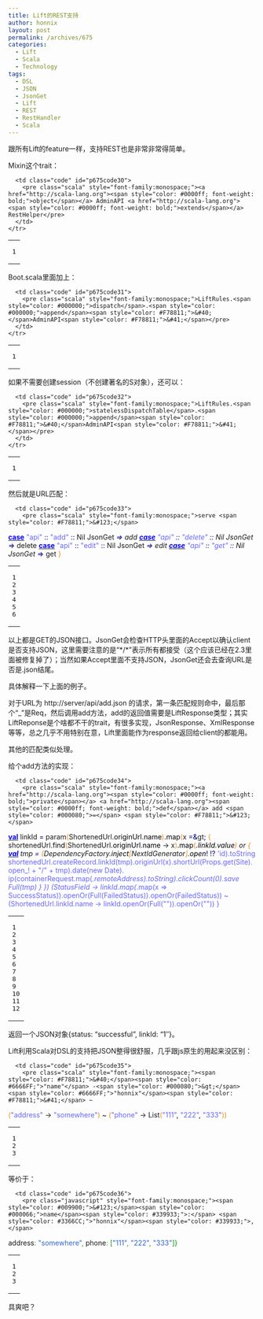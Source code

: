 ```yaml
---
title: Lift的REST支持
author: honnix
layout: post
permalink: /archives/675
categories:
  - Lift
  - Scala
  - Technology
tags:
  - DSL
  - JSON
  - JsonGet
  - Lift
  - REST
  - RestHandler
  - Scala
---
```

跟所有Lift的feature一样，支持REST也是非常非常得简单。

Mixin这个trait：

<div class="wp_codebox">
  <table>
    <tr id="p67530">
      <td class="line_numbers">
        <pre>1
</pre>
      </td>
      
      <td class="code" id="p675code30">
        <pre class="scala" style="font-family:monospace;"><a href="http://scala-lang.org"><span style="color: #0000ff; font-weight: bold;">object</span></a> AdminAPI <a href="http://scala-lang.org"><span style="color: #0000ff; font-weight: bold;">extends</span></a> RestHelper</pre>
      </td>
    </tr>
  </table>
</div>

Boot.scala里面加上：

<div class="wp_codebox">
  <table>
    <tr id="p67531">
      <td class="line_numbers">
        <pre>1
</pre>
      </td>
      
      <td class="code" id="p675code31">
        <pre class="scala" style="font-family:monospace;">LiftRules.<span style="color: #000000;">dispatch</span>.<span style="color: #000000;">append</span><span style="color: #F78811;">&#40;</span>AdminAPI<span style="color: #F78811;">&#41;</span></pre>
      </td>
    </tr>
  </table>
</div>

如果不需要创建session（不创建著名的S对象），还可以：

<div class="wp_codebox">
  <table>
    <tr id="p67532">
      <td class="line_numbers">
        <pre>1
</pre>
      </td>
      
      <td class="code" id="p675code32">
        <pre class="scala" style="font-family:monospace;">LiftRules.<span style="color: #000000;">statelessDispatchTable</span>.<span style="color: #000000;">append</span><span style="color: #F78811;">&#40;</span>AdminAPI<span style="color: #F78811;">&#41;</span></pre>
      </td>
    </tr>
  </table>
</div>

然后就是URL匹配：

<div class="wp_codebox">
  <table>
    <tr id="p67533">
      <td class="line_numbers">
        <pre>1
2
3
4
5
6
</pre>
      </td>
      
      <td class="code" id="p675code33">
        <pre class="scala" style="font-family:monospace;">serve <span style="color: #F78811;">&#123;</span>
  <a href="http://scala-lang.org"><span style="color: #0000ff; font-weight: bold;">case</span></a> <span style="color: #6666FF;">"api"</span> <span style="color: #000080;">::</span> <span style="color: #6666FF;">"add"</span> <span style="color: #000080;">::</span> Nil JsonGet <span style="color: #000080;">_</span> <span style="color: #000080;">=&gt;</span> add
  <a href="http://scala-lang.org"><span style="color: #0000ff; font-weight: bold;">case</span></a> <span style="color: #6666FF;">"api"</span> <span style="color: #000080;">::</span> <span style="color: #6666FF;">"delete"</span> <span style="color: #000080;">::</span> Nil JsonGet <span style="color: #000080;">_</span> <span style="color: #000080;">=&gt;</span> delete
  <a href="http://scala-lang.org"><span style="color: #0000ff; font-weight: bold;">case</span></a> <span style="color: #6666FF;">"api"</span> <span style="color: #000080;">::</span> <span style="color: #6666FF;">"edit"</span> <span style="color: #000080;">::</span> Nil JsonGet <span style="color: #000080;">_</span> <span style="color: #000080;">=&gt;</span> edit
  <a href="http://scala-lang.org"><span style="color: #0000ff; font-weight: bold;">case</span></a> <span style="color: #6666FF;">"api"</span> <span style="color: #000080;">::</span> <span style="color: #6666FF;">"get"</span> <span style="color: #000080;">::</span> Nil JsonGet <span style="color: #000080;">_</span> <span style="color: #000080;">=&gt;</span> get
<span style="color: #F78811;">&#125;</span></pre>
      </td>
    </tr>
  </table>
</div>

以上都是GET的JSON接口。JsonGet会检查HTTP头里面的Accept以确认client是否支持JSON，这里需要注意的是“\*/\*”表示所有都接受（这个应该已经在2.3里面被修复掉了）；当然如果Accept里面不支持JSON，JsonGet还会去查询URL是否是.json结尾。

具体解释一下上面的例子。

对于URL为 http://server/api/add.json 的请求，第一条匹配规则命中，最后那个“_”是Req，然后调用add方法，add的返回值需要是LiftResponse类型；其实LiftReponse是个啥都不干的trait，有很多实现，JsonResponse、XmlResponse等等，总之几乎不用特别在意，Lift里面能作为response返回给client的都能用。

其他的匹配类似处理。

给个add方法的实现：

<div class="wp_codebox">
  <table>
    <tr id="p67534">
      <td class="line_numbers">
        <pre>1
2
3
4
5
6
7
8
9
10
11
12
</pre>
      </td>
      
      <td class="code" id="p675code34">
        <pre class="scala" style="font-family:monospace;"><a href="http://scala-lang.org"><span style="color: #0000ff; font-weight: bold;">private</span></a> <a href="http://scala-lang.org"><span style="color: #0000ff; font-weight: bold;">def</span></a> add <span style="color: #000080;">=</span> <span style="color: #F78811;">&#123;</span>
  <a href="http://scala-lang.org"><span style="color: #0000ff; font-weight: bold;">val</span></a> linkId <span style="color: #000080;">=</span> param<span style="color: #F78811;">&#40;</span>ShortenedUrl.<span style="color: #000000;">originUrl</span>.<span style="color: #000000;">name</span><span style="color: #F78811;">&#41;</span>.<span style="color: #000000;">map</span><span style="color: #F78811;">&#40;</span>x <span style="color: #000080;">=&</span>gt<span style="color: #000080;">;</span> <span style="color: #F78811;">&#123;</span>
    shortenedUrl.<span style="color: #000000;">find</span><span style="color: #F78811;">&#40;</span>ShortenedUrl.<span style="color: #000000;">originUrl</span>.<span style="color: #000000;">name</span> -<span style="color: #000080;">&gt;</span> x<span style="color: #F78811;">&#41;</span>.<span style="color: #000000;">map</span><span style="color: #F78811;">&#40;</span><span style="color: #000080;">_</span>.<span style="color: #000000;">linkId</span>.<span style="color: #000000;">value</span><span style="color: #F78811;">&#41;</span> or <span style="color: #F78811;">&#123;</span>
      <a href="http://scala-lang.org"><span style="color: #0000ff; font-weight: bold;">val</span></a> tmp <span style="color: #000080;">=</span> <span style="color: #F78811;">&#40;</span>DependencyFactory.<span style="color: #000000;">inject</span><span style="color: #F78811;">&#91;</span>NextIdGenerator<span style="color: #F78811;">&#93;</span>.<span style="color: #000000;">open_</span><span style="color: #000080;">!</span> <span style="color: #000080;">!?</span> <span style="color: #6666FF;">'id).toString
      shortenedUrl.createRecord.linkId(tmp).originUrl(x).shortUrl(Props.get(Site).open_! + "/" + tmp).date(new Date).
              ip(containerRequest.map(_.remoteAddress).toString).clickCount(0).save
      Full(tmp)
    }
  })
  (StatusField -&gt; linkId.map(_.map(x =&gt; SuccessStatus)).openOr(Full(FailedStatus)).openOr(FailedStatus)) ~
          (ShortenedUrl.linkId.name -&gt; linkId.openOr(Full("")).openOr(""))
}</span></pre>
      </td>
    </tr>
  </table>
</div>

返回一个JSON对象{status: “successful”, linkId: “1″}。

Lift利用Scala对DSL的支持把JSON整得很舒服，几乎跟js原生的用起来没区别：

<div class="wp_codebox">
  <table>
    <tr id="p67535">
      <td class="line_numbers">
        <pre>1
2
3
</pre>
      </td>
      
      <td class="code" id="p675code35">
        <pre class="scala" style="font-family:monospace;"><span style="color: #F78811;">&#40;</span><span style="color: #6666FF;">"name"</span> -<span style="color: #000080;">&gt;</span> <span style="color: #6666FF;">"honnix"</span><span style="color: #F78811;">&#41;</span> ~
  <span style="color: #F78811;">&#40;</span><span style="color: #6666FF;">"address"</span> -<span style="color: #000080;">&gt;</span> <span style="color: #6666FF;">"somewhere"</span><span style="color: #F78811;">&#41;</span> ~
    <span style="color: #F78811;">&#40;</span><span style="color: #6666FF;">"phone"</span> -<span style="color: #000080;">&gt;</span> List<span style="color: #F78811;">&#40;</span><span style="color: #6666FF;">"111"</span>, <span style="color: #6666FF;">"222"</span>, <span style="color: #6666FF;">"333"</span><span style="color: #F78811;">&#41;</span><span style="color: #F78811;">&#41;</span></pre>
      </td>
    </tr>
  </table>
</div>

等价于：

<div class="wp_codebox">
  <table>
    <tr id="p67536">
      <td class="line_numbers">
        <pre>1
2
3
</pre>
      </td>
      
      <td class="code" id="p675code36">
        <pre class="javascript" style="font-family:monospace;"><span style="color: #009900;">&#123;</span><span style="color: #000066;">name</span><span style="color: #339933;">:</span> <span style="color: #3366CC;">"honnix"</span><span style="color: #339933;">,</span>
 address<span style="color: #339933;">:</span> <span style="color: #3366CC;">"somewhere"</span><span style="color: #339933;">,</span>
 phone<span style="color: #339933;">:</span> <span style="color: #009900;">&#91;</span><span style="color: #3366CC;">"111"</span><span style="color: #339933;">,</span> <span style="color: #3366CC;">"222"</span><span style="color: #339933;">,</span> <span style="color: #3366CC;">"333"</span><span style="color: #009900;">&#93;</span><span style="color: #009900;">&#125;</span></pre>
      </td>
    </tr>
  </table>
</div>

具爽吧？